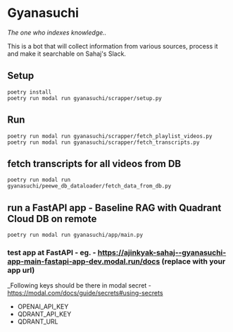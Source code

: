 # Gyanasuchi

_The one who indexes knowledge.._

This is a bot that will collect information from various sources, process it and make it searchable on Sahaj's Slack.

## Setup

```commandline
poetry install
poetry run modal run gyanasuchi/scrapper/setup.py
```

## Run
```commandline
poetry run modal run gyanasuchi/scrapper/fetch_playlist_videos.py
poetry run modal run gyanasuchi/scrapper/fetch_transcripts.py
```

## fetch transcripts for all videos from DB
```commandline
poetry run modal run gyanasuchi/peewe_db_dataloader/fetch_data_from_db.py
```

## run a FastAPI app - Baseline RAG with Quadrant Cloud DB **on remote**
```commandline
poetry run modal run gyanasuchi/app/main.py
```
### test app at FastAPI - eg. - https://ajinkyak-sahaj--gyanasuchi-app-main-fastapi-app-dev.modal.run/docs (replace with your app url)

_Following keys should be there in modal secret - https://modal.com/docs/guide/secrets#using-secrets

* OPENAI_API_KEY
* QDRANT_API_KEY
* QDRANT_URL
